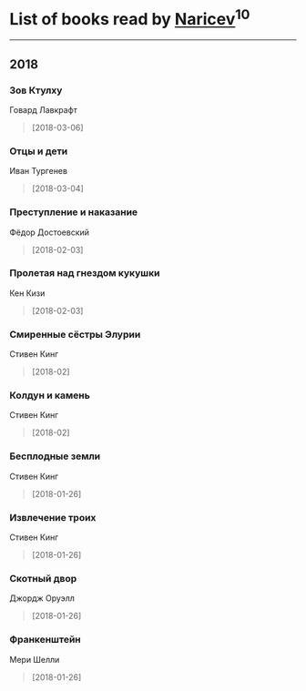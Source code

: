 # List of books read by [Naricev](https://plus.google.com/u/0/107090515204537133928/)<sup>10</sup>
---

## 2018

### Зов Ктулху
Говард Лавкрафт
> [2018-03-06] 


### Отцы и дети
Иван Тургенев
> [2018-03-04] 


### Преступление и наказание
Фёдор Достоевский
> [2018-02-03] 


### Пролетая над гнездом кукушки
Кен Кизи
> [2018-02-03] 


### Смиренные сёстры Элурии
Стивен Кинг
> [2018-02] 


### Колдун и камень
Стивен Кинг
> [2018-02] 


### Бесплодные земли
Стивен Кинг
> [2018-01-26] 


### Извлечение троих
Стивен Кинг
> [2018-01-26] 


### Скотный двор
Джордж Оруэлл
> [2018-01-26] 


### Франкенштейн
Мери Шелли
> [2018-01-26] 



